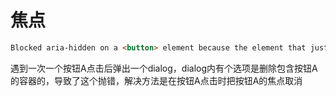 # 焦点

```html
Blocked aria-hidden on a <button> element because the element that just received focus must not be hidden from assistive technology users. Avoid using aria-hidden on a focused element or its ancestor. Consider using the inert attribute instead, which will also prevent focus. For more details, see the aria-hidden section of the WAI-ARIA specification at
```

遇到一次一个按钮A点击后弹出一个dialog，dialog内有个选项是删除包含按钮A的容器的，导致了这个抛错，解决方法是在按钮A点击时把按钮A的焦点取消
